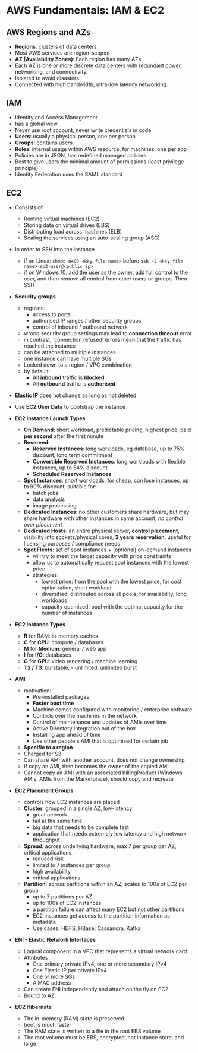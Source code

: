# AWS Fundamentals: IAM & EC2

## AWS Regions and AZs

- **Regions**: clusters of data centers
- Most AWS services are region-scoped
- **AZ (Availability Zones)**: Each region has many AZs.
- Each AZ is one or more discrete data centers with redundant power, networking, and connectivity.
- Isolated to avoid disasters.
- Connected with high bandwidth, ultra-low latency networking.

## IAM

- Identity and Access Management
- has a global view
- Never use root account, never write credentials in code
- **Users**: usually a physical person, one per person
- **Groups**: contains users
- **Roles**: internal usage within AWS resource, for machines, one per app
- Policies are in JSON, has redefined managed policies
- Best to give users the minimal amount of permissions (least privilege principle)
- Identity Federation uses the SAML standard

## EC2

- Consists of
  - Renting virtual machines (EC2)
  - Storing data on virtual drives (EBS)
  - Distributing load across machines (ELB)
  - Scaling the services using an auto-scaling group (ASG)
- In order to SSH into the instance
  - if on Linux: `chmod 0400 <key file name>` before `ssh -i <key file name> ec2-user@<public ip>`
  - if on Windows 10: add the user as the owner, add full control to the user, and then remove all control from other users or groups. Then SSH
- **Security groups**
  - regulate:
    - access to ports
    - authorised IP ranges / other security groups
    - control of inbound / outbound network
  - wrong security group settings may lead to **connection timeout** error
  - in contrast, 'connection refused' errors mean that the traffic has reached the instance
  - can be attached to multiple instances
  - one instance can have multiple SGs
  - Locked down to a region / VPC combination
  - by default:
    - All **inbound** traffic is **blocked**
    - All **outbound** traffic is **authorised**
- **Elastic IP** does not change as long as not deleted
- Use **EC2 User Data** to bootstrap the instance
- **EC2 Instance Launch Types**
  - **On Demand**: short workload, predictable pricing, highest price, paid **per second** after the first minute
  - **Reserved**: 
    - **Reserved Instances**: long workloads, eg database, up to 75% discount, long term commitment
    - **Convertible Reserved Instances**: long workloads with flexible instances, up to 54% discount
    - **Scheduled Reserved Instances**
  - **Spot Instances**: short workloads, for cheap, can lose instances, up to 90% discount, suitable for:
    - batch jobs
    - data analysis
    - image processing
  - **Dedicated Instances**: no other customers share hardware, but may share hardware with other instances in same account, *no control over placement*
  - **Dedicated Hosts**: an entire physical server, **control placement**, visibility into sockets/physical cores, **3 years reservation**, useful for licensing purposes / compliance needs
  - **Spot Fleets**: set of spot instances + (optional) on-demand instances
    - will try to meet the target capacity with price constraints
    - allow us to automatically request spot instances with the lowest price
    - strategies:
      - lowest price: from the pool with the lowest price, for cost optimization, short workload
      - diversified: distributed across all pools, for availability, long workloads
      - capacity optimized: pool with the optimal capacity for the number of instances
- **EC2 Instance Types**
  - **R** for RAM: in-memory caches
  - **C** for **CPU**: compute / databases
  - **M** for **Medium**: general / web app
  - **I** for **I/O**: databases
  - **G** for **GPU**: video rendering / machine learning
  - **T2 / T3**: burstable, - unlimited: unlimited burst

- **AMI**
  - motivation:
    - Pre-installed packages
    - **Faster boot time**
    - Machine comes configured with monitoring / enterprise software
    - Controls over the machines in the network
    - Control of maintenance and updates of AMIs over time
    - Active Directory Integration out of the box
    - Installing app ahead of time
    - Use other people's AMI that is optimised for certain job
  - **Specific to a region**
  - Charged for S3
  - Can share AMI with another account, does not change ownership
  - If copy an AMI, then becomes the owner of the copied AMI
  - Cannot copy an AMI with an associated billingProduct (Windows AMIs, AMIs from the Marketplace), should copy and recreate

- **EC2 Placement Groups**
  - controls how EC2 instances are placed
  - **Cluster**: grouped in a single AZ, low-latency
    - great network
    - fail at the same time
    - big data that needs to be complete fast
    - application that needs extremely low latency and high network throughput
  - **Spread**: across underlying hardware, max 7 per group per AZ, critical applications
    - reduced risk
    - limited to 7 instances per group
    - high availability
    - critical applications
  - **Partition**: across partitions within an AZ, scales to 100s of EC2 per group
    - up to 7 partitions per AZ
    - up to 100s of EC2 instances
    - a partition failure can affect many EC2 but not other partitions
    - EC2 instances get access to the partition information as metadata
    - Use cases: HDFS, HBase, Cassandra, Kafka
- **ENI - Elastic Network Interfaces**
  - Logical component in a VPC that represents a virtual network card
  - Attributes
    - One primary private IPv4, one or more secondary IPv4
    - One Elastic IP per private IPv4
    - One or more SGs
    - A MAC address
  - Can create ENI independently and attach on the fly on EC2
  - Bound to AZ

- **EC2 Hibernate**
  - The in-memory (RAM) state is preserved
  - boot is much faster
  - The RAM state is written to a file in the root EBS volume
  - The root volume must be EBS, encrypted, not instance store, and large